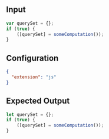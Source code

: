 
## Input
```javascript input
var querySet = {};
if (true) {
    ([querySet] = someComputation());
}
```

## Configuration
```json configuration
{
  "extension": "js"
}
```

## Expected Output
```javascript expected output
let querySet = {};
if (true) {
    ([querySet] = someComputation());
}
```
